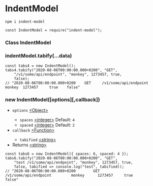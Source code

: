 # IndentModel

<pre><code>npm i indent-model

const IndentModel = require("indent-model");</code></pre>

<h3>Class IndentModel</h3>
<h3>indentModel.tabify(...data)</h3>
<pre><code>const tabs4 = new IndentModel();
tabs4.tabify("2020-08-06T00:00:00.000+0200", "GET",
    "/v1/some/api/endpoint", "monkey", 1273457, true, 
    false);
// "2020-08-06T00:00:00.000+0200    GET     /v1/some/api/endpoint   monkey  1273457     true    false"</code></pre>

<h3>new IndentModel([options][,callback])</h3>
<ul>
    <li><code>options</code> <a href="https://developer.mozilla.org/en-US/docs/Web/JavaScript/Reference/Global_Objects/Object">&lt;Object&gt;</a></li>
    <ul>
        <li><code>spaces</code> <a href="https://developer.mozilla.org/en-US/docs/Web/JavaScript/Data_structures#Number_type">&lt;integer&gt;</a> Default: <code>4</code></li>
        <li><code>spaced</code> <a href="https://developer.mozilla.org/en-US/docs/Web/JavaScript/Data_structures#Number_type">&lt;integer&gt;</a> Default: <code>2</code></li>
    </ul>
    <li><code>callback</code> <a href="https://developer.mozilla.org/en-US/docs/Web/JavaScript/Reference/Global_Objects/Function">&lt;Function&gt;</a></li>
    <ul>
        <li><code>tabified</code> <a href="https://developer.mozilla.org/en-US/docs/Web/JavaScript/Data_structures#String_type">&lt;string&gt;</a></li>
    </ul>
    <li>Returns <a href="https://developer.mozilla.org/en-US/docs/Web/JavaScript/Data_structures#String_type">&lt;string&gt;</a></li>
</ul>

<pre><code>const tabs6 = new IndentModel({ spaces: 6, spaced: 4 });
tabs6.tabify("2020-08-06T00:00:00.000+0200", "GET",
    "test /v1/some/api/endpoint", "monkey", 1273457, true, 
    false, tabified => console.log("test", tabified));
// "2020-08-06T00:00:00.000+0200        GET         /v1/some/api/endpoint         monkey      1273457     true        false"</code></pre>